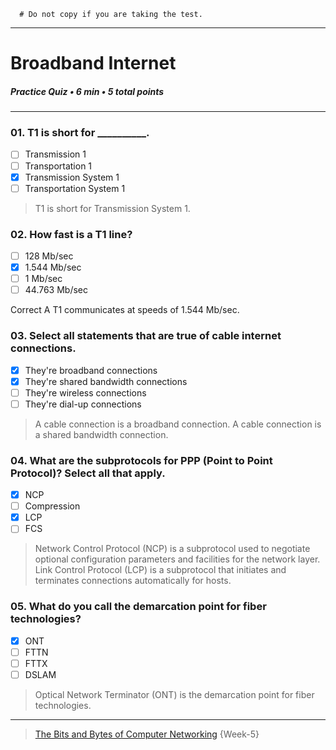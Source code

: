 ```
  # Do not copy if you are taking the test.
```
--- 

# Broadband Internet     
##### Practice Quiz • 6 min • 5 total points 
----- 


### 01.  T1 is short for __________.
       
- [ ]  Transmission 1       
- [ ]  Transportation 1       
- [x]  Transmission System 1       
- [ ]  Transportation System 1

>  T1 is short for Transmission System 1.


### 02.  How fast is a T1 line?
       
- [ ]  128 Mb/sec       
- [x]  1.544 Mb/sec       
- [ ]  1 Mb/sec       
- [ ]  44.763 Mb/sec    

Correct
A T1 communicates at speeds of 1.544 Mb/sec.


### 03.  Select all statements that are true of cable internet connections.
       
- [x]  They're broadband connections      
- [x]  They're shared bandwidth connections      
- [ ]  They're wireless connections       
- [ ]  They're dial-up connections    

>  A cable connection is a broadband connection.
>  A cable connection is a shared bandwidth connection.


### 04.  What are the subprotocols for PPP (Point to Point Protocol)? Select all that apply.
       
- [x]  NCP       
- [ ]  Compression       
- [x]  LCP       
- [ ]  FCS    

>  Network Control Protocol (NCP) is a subprotocol used to negotiate optional configuration parameters and facilities for the network layer.
>  Link Control Protocol (LCP) is a subprotocol that initiates and terminates connections automatically for hosts.


### 05.  What do you call the demarcation point for fiber technologies?
       
- [x]  ONT       
- [ ]  FTTN       
- [ ]  FTTX       
- [ ]  DSLAM    

>  Optical Network Terminator (ONT) is the demarcation point for fiber technologies.    




--- 
> [The Bits and Bytes of Computer Networking](https://www.coursera.org/learn/computer-networking/) {Week-5} 

